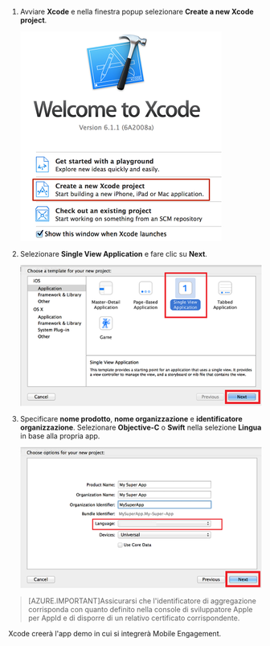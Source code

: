 1. Avviare **Xcode** e nella finestra popup selezionare **Create a new Xcode project**.

	![](./media/mobile-engagement-create-new-ios-app/xcode-new-project.png)

2. Selezionare **Single View Application** e fare clic su **Next**.

	![](./media/mobile-engagement-create-new-ios-app/xcode-simple-view.png)

3. Specificare **nome prodotto**, **nome organizzazione** e **identificatore organizzazione**. Selezionare **Objective-C** o **Swift** nella selezione **Lingua** in base alla propria app.

	![](./media/mobile-engagement-create-new-ios-app/xcode-project-props.png)

> [AZURE.IMPORTANT]Assicurarsi che l'identificatore di aggregazione corrisponda con quanto definito nella console di sviluppatore Apple per AppId e di disporre di un relativo certificato corrispondente.

Xcode creerà l'app demo in cui si integrerà Mobile Engagement.

<!---HONumber=Sept15_HO4-->